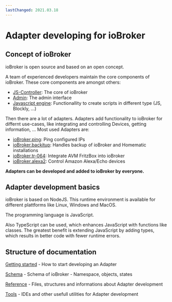 ```yaml
---
lastChanged: 2021.03.18
---
```

# Adapter developing for ioBroker

## Concept of ioBroker

ioBroker is open source and based on an open concept.

A team of experienced developers maintain the core components of ioBroker.
These core components are amongst others:

* [JS-Controller](https://github.com/ioBroker/ioBroker.js-controller):  The core of ioBroker
* [Admin](https://github.com/ioBroker/ioBroker.admin): The admin interface
* [Javascript engine](https://github.com/ioBroker/ioBroker.javascript): Functionallity to create scripts in different type (JS, Blockly, ...)

Then there are a lot of adapters. Adapters add functionality to ioBroker for differnt use-cases, like integrating and controlling Devices, getting information, ...
Most used Adapters are:

* [ioBroker.ping](https://github.com/ioBroker/ioBroker.ping): Ping configured IPs
* [ioBroker.backitup](https://github.com/simatec/ioBroker.backitup): Handles backup of ioBroker and Homematic installations
* [ioBroker.tr-064](https://github.com/iobroker-community-adapters/ioBroker.tr-064): Integrate AVM FritzBox into ioBroker
* [ioBroker.alexa2](https://github.com/Apollon77/ioBroker.alexa2): Control Amazon Alexa/Echo devices

**Adapters can be developed and added to ioBroker by everyone.**

## Adapter development basics

ioBroker is based on NodeJS. This runtime environment is available for different plattforms like Linux, Windows and MacOS.

The programming language is JavaScript.

Also TypeScript can be used, which enhances JavaScript with functions like classes. The greatest benefit is extending JavaScript by adding types, which results in better code with fewer runtime errors.

## Structure of documentation

[Getting started]() - How to start developing an Adapter

[Schema]() - Schema of ioBroker - Namespace, objects, states

[Reference]() - Files, structures and informations about Adapter development

[Tools]() - IDEs and other usefull utilities for Adapter development

